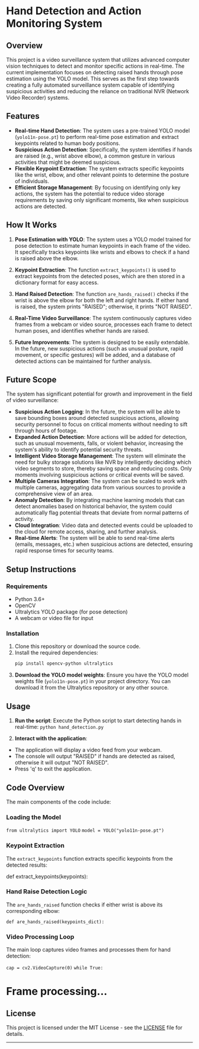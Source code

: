 # Hand Detection and Action Monitoring System

## Overview

This project is a video surveillance system that utilizes advanced computer vision techniques to detect and monitor specific actions in real-time. The current implementation focuses on detecting raised hands through pose estimation using the YOLO model. This serves as the first step towards creating a fully automated surveillance system capable of identifying suspicious activities and reducing the reliance on traditional NVR (Network Video Recorder) systems.

## Features

- **Real-time Hand Detection**: The system uses a pre-trained YOLO model (`yolo11n-pose.pt`) to perform real-time pose estimation and extract keypoints related to human body positions.
- **Suspicious Action Detection**: Specifically, the system identifies if hands are raised (e.g., wrist above elbow), a common gesture in various activities that might be deemed suspicious.
- **Flexible Keypoint Extraction**: The system extracts specific keypoints like the wrist, elbow, and other relevant points to determine the posture of individuals.
- **Efficient Storage Management**: By focusing on identifying only key actions, the system has the potential to reduce video storage requirements by saving only significant moments, like when suspicious actions are detected.

## How It Works

1. **Pose Estimation with YOLO**: The system uses a YOLO model trained for pose detection to estimate human keypoints in each frame of the video. It specifically tracks keypoints like wrists and elbows to check if a hand is raised above the elbow.
   
2. **Keypoint Extraction**: The function `extract_keypoints()` is used to extract keypoints from the detected poses, which are then stored in a dictionary format for easy access.

3. **Hand Raised Detection**: The function `are_hands_raised()` checks if the wrist is above the elbow for both the left and right hands. If either hand is raised, the system prints "RAISED"; otherwise, it prints "NOT RAISED".

4. **Real-Time Video Surveillance**: The system continuously captures video frames from a webcam or video source, processes each frame to detect human poses, and identifies whether hands are raised.

5. **Future Improvements**: The system is designed to be easily extendable. In the future, new suspicious actions (such as unusual posture, rapid movement, or specific gestures) will be added, and a database of detected actions can be maintained for further analysis.

## Future Scope

The system has significant potential for growth and improvement in the field of video surveillance:

- **Suspicious Action Logging**: In the future, the system will be able to save bounding boxes around detected suspicious actions, allowing security personnel to focus on critical moments without needing to sift through hours of footage.
- **Expanded Action Detection**: More actions will be added for detection, such as unusual movements, falls, or violent behavior, increasing the system's ability to identify potential security threats.
- **Intelligent Video Storage Management**: The system will eliminate the need for bulky storage solutions like NVR by intelligently deciding which video segments to store, thereby saving space and reducing costs. Only moments involving suspicious actions or critical events will be saved.
- **Multiple Cameras Integration**: The system can be scaled to work with multiple cameras, aggregating data from various sources to provide a comprehensive view of an area.
- **Anomaly Detection**: By integrating machine learning models that can detect anomalies based on historical behavior, the system could automatically flag potential threats that deviate from normal patterns of activity.
- **Cloud Integration**: Video data and detected events could be uploaded to the cloud for remote access, sharing, and further analysis.
- **Real-time Alerts**: The system will be able to send real-time alerts (emails, messages, etc.) when suspicious actions are detected, ensuring rapid response times for security teams.

## Setup Instructions

### Requirements

- Python 3.6+
- OpenCV
- Ultralytics YOLO package (for pose detection)
- A webcam or video file for input

### Installation

1. Clone this repository or download the source code.
2. Install the required dependencies:
   ```bash
   pip install opencv-python ultralytics
3. **Download the YOLO model weights**:
Ensure you have the YOLO model weights file (`yolo11n-pose.pt`) in your project directory. You can download it from the Ultralytics repository or any other source.

## Usage

1. **Run the script**:
Execute the Python script to start detecting hands in real-time:
```python hand_detection.py```

2. **Interact with the application**:
- The application will display a video feed from your webcam.
- The console will output "RAISED" if hands are detected as raised, otherwise it will output "NOT RAISED".
- Press 'q' to exit the application.

## Code Overview

The main components of the code include:

### Loading the Model

```from ultralytics import YOLO```
```model = YOLO("yolo11n-pose.pt")```

### Keypoint Extraction

The `extract_keypoints` function extracts specific keypoints from the detected results:

def extract_keypoints(keypoints):

### Hand Raise Detection Logic

The `are_hands_raised` function checks if either wrist is above its corresponding elbow:

```def are_hands_raised(keypoints_dict):```

### Video Processing Loop

The main loop captures video frames and processes them for hand detection:

```cap = cv2.VideoCapture(0)```
```while True:```

# Frame processing...

## License

This project is licensed under the MIT License - see the [LICENSE](LICENSE) file for details.

---

